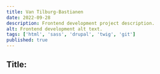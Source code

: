 ```yaml
---
title: Van Tilburg-Bastianen
date: 2022-09-28
description: Frontend development project description.
alt: Frontend development alt text.
tags: ['html', 'sass', 'drupal', 'twig', 'git']
published: true
---
```


## Title:
